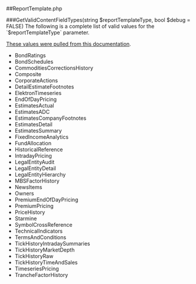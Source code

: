 ##ReportTemplate.php

###GetValidContentFieldTypes(string $reportTemplateType, bool $debug = FALSE)
The following is a complete list of valid values for the `$reportTemplateType` parameter.

[These values were pulled from this documentation](https://hosted.datascopeapi.reuters.com/RestApi.Help/Context/Enum?ctx=Extractions&opn=GetValidContentFieldTypes&enm=ReportTemplateTypes).

- BondRatings
- BondSchedules
- CommoditiesCorrectionsHistory
- Composite
- CorporateActions
- DetailEstimateFootnotes
- ElektronTimeseries
- EndOfDayPricing
- EstimatesActual
- EstimatesADC
- EstimatesCompanyFootnotes
- EstimatesDetail
- EstimatesSummary
- FixedIncomeAnalytics
- FundAllocation
- HistoricalReference
- IntradayPricing
- LegalEntityAudit
- LegalEntityDetail
- LegalEntityHierarchy
- MBSFactorHistory
- NewsItems
- Owners
- PremiumEndOfDayPricing
- PremiumPricing
- PriceHistory
- Starmine
- SymbolCrossReference
- TechnicalIndicators
- TermsAndConditions
- TickHistoryIntradaySummaries
- TickHistoryMarketDepth
- TickHistoryRaw
- TickHistoryTimeAndSales
- TimeseriesPricing
- TrancheFactorHistory